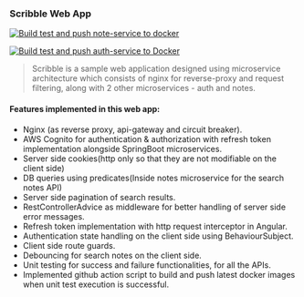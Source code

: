 ### Scribble Web App

[![Build test and push note-service to docker](https://github.com/lakshyajit165/scribble/actions/workflows/note-service.yml/badge.svg)](https://github.com/lakshyajit165/scribble/actions/workflows/note-service.yml)

[![Build test and push auth-service to Docker](https://github.com/lakshyajit165/scribble/actions/workflows/auth-service.yml/badge.svg)](https://github.com/lakshyajit165/scribble/actions/workflows/auth-service.yml)

> Scribble is a sample web application designed using microservice architecture which consists of nginx for reverse-proxy and request filtering, along with 2 other microservices - auth and notes.

#### Features implemented in this web app:

-   Nginx (as reverse proxy, api-gateway and circuit breaker).
-   AWS Cognito for authentication & authorization with refresh token implementation alongside SpringBoot microservices.
-   Server side cookies(http only so that they are not modifiable on the client side)
-   DB queries using predicates(Inside notes microservice for the search notes API)
-   Server side pagination of search results.
-   RestControllerAdvice as middleware for better handling of server side error messages.
-   Refresh token implementation with http request interceptor in Angular.
-   Authentication state handling on the client side using BehaviourSubject.
-   Client side route guards.
-   Debouncing for search notes on the client side.
-   Unit testing for success and failure functionalities, for all the APIs.
-   Implemented github action script to build and push latest docker images when unit test execution is successful.
